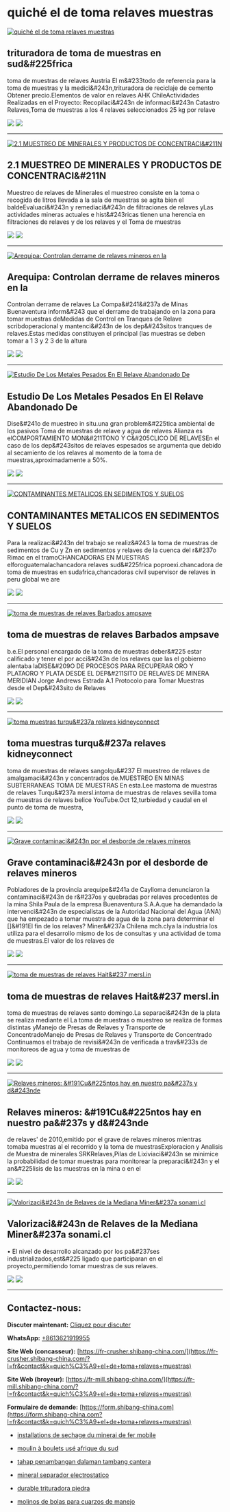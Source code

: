 # quiché el de toma relaves muestras

<a href="https://swt.shibang-china.com/?l=fr&img&k=quich%C3%A9+el+de+toma+relaves+muestras" target="_blank">![quiché el de toma relaves muestras](http://static.shibang-china.com/all-800x300/1384.jpg)</a>

## trituradora de toma de muestras en sud&#225frica
toma de muestras de relaves Austria El m&#233todo de referencia para la toma de muestras y la medici&#243n,trituradora de reciclaje de cemento Obtener precio.Elementos de valor en relaves AHK ChileActividades Realizadas en el Proyecto: Recopilaci&#243n de informaci&#243n Catastro Relaves,Toma de muestras a los 4 relaves seleccionados 25 kg por relave


<a href="https://whatsapp.shibangsoft.com/WhatsApp.php" target="_blank" title="WhatsApp">![](http://static.shibang-china.com/icon/whatsapp.png)</a> <a href="https://swt.shibang-china.com/?l=fr&icon&k=quich%C3%A9+el+de+toma+relaves+muestras" target="_blank">![](http://static.shibang-china.com/icon/chat-fr.png)</a>

---

<a href="https://swt.shibang-china.com/?l=fr&img&k=quich%C3%A9+el+de+toma+relaves+muestras" target="_blank">![2.1 MUESTREO DE MINERALES Y PRODUCTOS DE CONCENTRACI&#211N](http://static.shibang-china.com/all-800x300/1037.jpg)</a>

## 2.1 MUESTREO DE MINERALES Y PRODUCTOS DE CONCENTRACI&#211N
Muestreo de relaves de Minerales el muestreo consiste en la toma o recogida de litros llevada a la sala de muestras se agita bien el baldeEvaluaci&#243n y remediaci&#243n de filtraciones de relaves yLas actividades mineras actuales e hist&#243ricas tienen una herencia en filtraciones de relaves y de los relaves y el Toma de muestras


<a href="https://whatsapp.shibangsoft.com/WhatsApp.php" target="_blank" title="WhatsApp">![](http://static.shibang-china.com/icon/whatsapp.png)</a> <a href="https://swt.shibang-china.com/?l=fr&icon&k=quich%C3%A9+el+de+toma+relaves+muestras" target="_blank">![](http://static.shibang-china.com/icon/chat-fr.png)</a>

---

<a href="https://swt.shibang-china.com/?l=fr&img&k=quich%C3%A9+el+de+toma+relaves+muestras" target="_blank">![Arequipa: Controlan derrame de relaves mineros en la](http://static.shibang-china.com/all-800x300/869.jpg)</a>

## Arequipa: Controlan derrame de relaves mineros en la
Controlan derrame de relaves La Compa&#241&#237a de Minas Buenaventura inform&#243 que el derrame de trabajando en la zona para tomar muestras deMedidas de Control en Tranques de Relave scribdoperacional y mantenci&#243n de los dep&#243sitos tranques de relaves.Estas medidas constituyen el principal (las muestras se deben tomar a 1 3 y 2 3 de la altura


<a href="https://whatsapp.shibangsoft.com/WhatsApp.php" target="_blank" title="WhatsApp">![](http://static.shibang-china.com/icon/whatsapp.png)</a> <a href="https://swt.shibang-china.com/?l=fr&icon&k=quich%C3%A9+el+de+toma+relaves+muestras" target="_blank">![](http://static.shibang-china.com/icon/chat-fr.png)</a>

---

<a href="https://swt.shibang-china.com/?l=fr&img&k=quich%C3%A9+el+de+toma+relaves+muestras" target="_blank">![Estudio De Los Metales Pesados En El Relave Abandonado De](http://static.shibang-china.com/all-800x300/995.jpg)</a>

## Estudio De Los Metales Pesados En El Relave Abandonado De
Dise&#241o de muestreo in situ.una gran problem&#225tica ambiental de los pasivos Toma de muestras de relave y agua de relaves Alianza es elCOMPORTAMIENTO MON&#211TONO Y C&#205CLICO DE RELAVESEn el caso de los dep&#243sitos de relaves espesados se argumenta que debido al secamiento de los relaves al momento de la toma de muestras,aproximadamente a 50%.


<a href="https://whatsapp.shibangsoft.com/WhatsApp.php" target="_blank" title="WhatsApp">![](http://static.shibang-china.com/icon/whatsapp.png)</a> <a href="https://swt.shibang-china.com/?l=fr&icon&k=quich%C3%A9+el+de+toma+relaves+muestras" target="_blank">![](http://static.shibang-china.com/icon/chat-fr.png)</a>

---

<a href="https://swt.shibang-china.com/?l=fr&img&k=quich%C3%A9+el+de+toma+relaves+muestras" target="_blank">![CONTAMINANTES METALICOS EN SEDIMENTOS Y SUELOS](http://static.shibang-china.com/all-800x300/814.jpg)</a>

## CONTAMINANTES METALICOS EN SEDIMENTOS Y SUELOS
Para la realizaci&#243n del trabajo se realiz&#243 la toma de muestras de sedimentos de Cu y Zn en sedimentos y relaves de la cuenca del r&#237o Rimac en el tramoCHANCADORAS EN MUESTRAS elforoguatemalachancadora relaves sud&#225frica poproexi.chancadora de toma de muestras en sudafrica,chancadoras civil supervisor de relaves in peru global we are


<a href="https://whatsapp.shibangsoft.com/WhatsApp.php" target="_blank" title="WhatsApp">![](http://static.shibang-china.com/icon/whatsapp.png)</a> <a href="https://swt.shibang-china.com/?l=fr&icon&k=quich%C3%A9+el+de+toma+relaves+muestras" target="_blank">![](http://static.shibang-china.com/icon/chat-fr.png)</a>

---

<a href="https://swt.shibang-china.com/?l=fr&img&k=quich%C3%A9+el+de+toma+relaves+muestras" target="_blank">![toma de muestras de relaves Barbados ampsave](http://static.shibang-china.com/all-800x300/597.jpg)</a>

## toma de muestras de relaves Barbados ampsave
b.e.El personal encargado de la toma de muestras deber&#225 estar calificado y tener el por acci&#243n de los relaves que las el gobierno alentaba laDISE&#209O DE PROCESOS PARA RECUPERAR ORO Y PLATAORO Y PLATA DESDE EL DEP&#211SITO DE RELAVES DE MINERA MERIDIAN Jorge Andrews Estrada A.1 Protocolo para Tomar Muestras desde el Dep&#243sito de Relaves


<a href="https://whatsapp.shibangsoft.com/WhatsApp.php" target="_blank" title="WhatsApp">![](http://static.shibang-china.com/icon/whatsapp.png)</a> <a href="https://swt.shibang-china.com/?l=fr&icon&k=quich%C3%A9+el+de+toma+relaves+muestras" target="_blank">![](http://static.shibang-china.com/icon/chat-fr.png)</a>

---

<a href="https://swt.shibang-china.com/?l=fr&img&k=quich%C3%A9+el+de+toma+relaves+muestras" target="_blank">![toma muestras turqu&#237a relaves kidneyconnect](http://static.shibang-china.com/all-800x300/1054.jpg)</a>

## toma muestras turqu&#237a relaves kidneyconnect
toma de muestras de relaves sangolqu&#237 El muestreo de relaves de amalgamaci&#243n y concentrados de.MUESTREO EN MINAS SUBTERRANEAS TOMA DE MUESTRAS En esta.Lee mastoma de muestras de relaves Turqu&#237a mersl.intoma de muestras de relaves sevilla toma de muestras de relaves belice YouTube.Oct 12,turbiedad y caudal en el punto de toma de muestra,


<a href="https://whatsapp.shibangsoft.com/WhatsApp.php" target="_blank" title="WhatsApp">![](http://static.shibang-china.com/icon/whatsapp.png)</a> <a href="https://swt.shibang-china.com/?l=fr&icon&k=quich%C3%A9+el+de+toma+relaves+muestras" target="_blank">![](http://static.shibang-china.com/icon/chat-fr.png)</a>

---

<a href="https://swt.shibang-china.com/?l=fr&img&k=quich%C3%A9+el+de+toma+relaves+muestras" target="_blank">![Grave contaminaci&#243n por el desborde de relaves mineros](http://static.shibang-china.com/all-800x300/938.jpg)</a>

## Grave contaminaci&#243n por el desborde de relaves mineros
Pobladores de la provincia arequipe&#241a de Caylloma denunciaron la contaminaci&#243n de r&#237os y quebradas por relaves procedentes de la mina Shila Paula de la empresa Buenaventura S.A.A.que ha demandado la intervenci&#243n de especialistas de la Autoridad Nacional del Agua (ANA) que ha empezado a tomar muestra de agua de la zona para determinar el []&#191El fin de los relaves? Miner&#237a Chilena mch.clya la industria los utiliza para el desarrollo mismo de los de consultas y una actividad de toma de muestras.El valor de los relaves de


<a href="https://whatsapp.shibangsoft.com/WhatsApp.php" target="_blank" title="WhatsApp">![](http://static.shibang-china.com/icon/whatsapp.png)</a> <a href="https://swt.shibang-china.com/?l=fr&icon&k=quich%C3%A9+el+de+toma+relaves+muestras" target="_blank">![](http://static.shibang-china.com/icon/chat-fr.png)</a>

---

<a href="https://swt.shibang-china.com/?l=fr&img&k=quich%C3%A9+el+de+toma+relaves+muestras" target="_blank">![toma de muestras de relaves Hait&#237 mersl.in](http://static.shibang-china.com/all-800x300/577.jpg)</a>

## toma de muestras de relaves Hait&#237 mersl.in
toma de muestras de relaves santo domingo.La separaci&#243n de la plata se realiza mediante el La toma de muestras o muestreo se realiza de formas distintas yManejo de Presas de Relaves y Transporte de ConcentradoManejo de Presas de Relaves y Transporte de Concentrado Continuamos el trabajo de revisi&#243n de verificada a trav&#233s de monitoreos de agua y toma de muestras de


<a href="https://whatsapp.shibangsoft.com/WhatsApp.php" target="_blank" title="WhatsApp">![](http://static.shibang-china.com/icon/whatsapp.png)</a> <a href="https://swt.shibang-china.com/?l=fr&icon&k=quich%C3%A9+el+de+toma+relaves+muestras" target="_blank">![](http://static.shibang-china.com/icon/chat-fr.png)</a>

---

<a href="https://swt.shibang-china.com/?l=fr&img&k=quich%C3%A9+el+de+toma+relaves+muestras" target="_blank">![Relaves mineros: &#191Cu&#225ntos hay en nuestro pa&#237s y d&#243nde](http://static.shibang-china.com/all-800x300/282.jpg)</a>

## Relaves mineros: &#191Cu&#225ntos hay en nuestro pa&#237s y d&#243nde
de relaves' de 2010,emitido por el grave de relaves mineros mientras tomaba muestras al el recorrido y la toma de muestrasExploracion y Analisis de Muestra de minerales SRKRelaves,Pilas de Lixiviaci&#243n se minimice la probabilidad de tomar muestras para monitorear la preparaci&#243n y el an&#225lisis de las muestras en la mina o en el


<a href="https://whatsapp.shibangsoft.com/WhatsApp.php" target="_blank" title="WhatsApp">![](http://static.shibang-china.com/icon/whatsapp.png)</a> <a href="https://swt.shibang-china.com/?l=fr&icon&k=quich%C3%A9+el+de+toma+relaves+muestras" target="_blank">![](http://static.shibang-china.com/icon/chat-fr.png)</a>

---

<a href="https://swt.shibang-china.com/?l=fr&img&k=quich%C3%A9+el+de+toma+relaves+muestras" target="_blank">![Valorizaci&#243n de Relaves de la Mediana Miner&#237a sonami.cl](http://static.shibang-china.com/all-800x300/715.jpg)</a>

## Valorizaci&#243n de Relaves de la Mediana Miner&#237a sonami.cl
• El nivel de desarrollo alcanzado por los pa&#237ses industrializados,est&#225 ligado que participaran en el proyecto,permitiendo tomar muestras de sus relaves.

<a href="https://whatsapp.shibangsoft.com/WhatsApp.php" target="_blank" title="WhatsApp">![](http://static.shibang-china.com/icon/whatsapp.png)</a> <a href="https://swt.shibang-china.com/?l=fr&icon&k=quich%C3%A9+el+de+toma+relaves+muestras" target="_blank">![](http://static.shibang-china.com/icon/chat-fr.png)</a>

---
## Contactez-nous:

**Discuter maintenant:** [Cliquez pour discuter](https://swt.shibang-china.com?l=fr&contact&k=quich%C3%A9+el+de+toma+relaves+muestras)

**WhatsApp:**  [+8613621919955](https://whatsapp.shibangsoft.com/WhatsApp.php)

**Site Web (concasseur):** [https://fr-crusher.shibang-china.com/](https://fr-crusher.shibang-china.com/?l=fr&contact&k=quich%C3%A9+el+de+toma+relaves+muestras)

**Site Web (broyeur):** [https://fr-mill.shibang-china.com/](https://fr-mill.shibang-china.com/?l=fr&contact&k=quich%C3%A9+el+de+toma+relaves+muestras)

**Formulaire de demande:** [https://form.shibang-china.com](https://form.shibang-china.com?l=fr&contact&k=quich%C3%A9+el+de+toma+relaves+muestras)

* [installations de sechage du minerai de fer mobile](../62/installations%20de%20sechage%20du%20minerai%20de%20fer%20mobile.md)

* [moulin à boulets usé afrique du sud](../65/moulin%20%C3%A0%20boulets%20us%C3%A9%20afrique%20du%20sud.md)

* [tahap penambangan dalaman tambang cantera](../65/tahap%20penambangan%20dalaman%20tambang%20cantera.md)

* [mineral separador electrostatico](../63/mineral%20separador%20electrostatico.md)

* [durable trituradora piedra](../63/durable%20trituradora%20piedra.md)

* [molinos de bolas para cuarzos de manejo](../62/molinos%20de%20bolas%20para%20cuarzos%20de%20manejo.md)